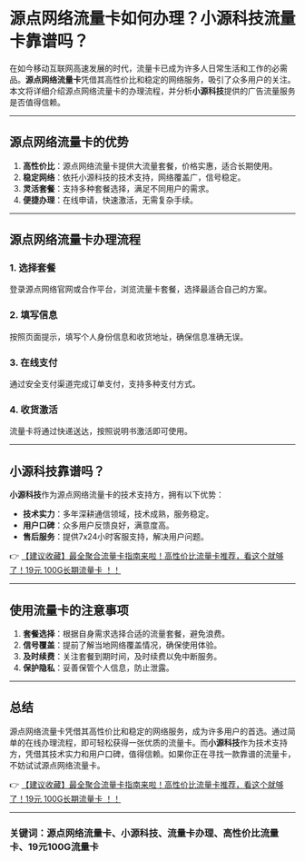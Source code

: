 # 源点网络流量卡如何办理？小源科技流量卡靠谱吗？

在如今移动互联网高速发展的时代，流量卡已成为许多人日常生活和工作的必需品。**源点网络流量卡**凭借其高性价比和稳定的网络服务，吸引了众多用户的关注。本文将详细介绍源点网络流量卡的办理流程，并分析**小源科技**提供的广告流量服务是否值得信赖。

---

## 源点网络流量卡的优势

1. **高性价比**：源点网络流量卡提供大流量套餐，价格实惠，适合长期使用。  
2. **稳定网络**：依托小源科技的技术支持，网络覆盖广，信号稳定。  
3. **灵活套餐**：支持多种套餐选择，满足不同用户的需求。  
4. **便捷办理**：在线申请，快速激活，无需复杂手续。

---

## 源点网络流量卡办理流程

### 1. 选择套餐
登录源点网络官网或合作平台，浏览流量卡套餐，选择最适合自己的方案。

### 2. 填写信息
按照页面提示，填写个人身份信息和收货地址，确保信息准确无误。

### 3. 在线支付
通过安全支付渠道完成订单支付，支持多种支付方式。

### 4. 收货激活
流量卡将通过快递送达，按照说明书激活即可使用。

---

## 小源科技靠谱吗？

**小源科技**作为源点网络流量卡的技术支持方，拥有以下优势：  
- **技术实力**：多年深耕通信领域，技术成熟，服务稳定。  
- **用户口碑**：众多用户反馈良好，满意度高。  
- **售后服务**：提供7x24小时客服支持，解决用户问题。

👉 [【建议收藏】最全聚合流量卡指南来啦！高性价比流量卡推荐，看这个就够了！19元 100G长期流量卡 ！！](https://bit.ly/Liuliangka)

---

## 使用流量卡的注意事项

1. **套餐选择**：根据自身需求选择合适的流量套餐，避免浪费。  
2. **信号覆盖**：提前了解当地网络覆盖情况，确保使用体验。  
3. **及时续费**：关注套餐到期时间，及时续费以免中断服务。  
4. **保护隐私**：妥善保管个人信息，防止泄露。

---

## 总结

源点网络流量卡凭借其高性价比和稳定的网络服务，成为许多用户的首选。通过简单的在线办理流程，即可轻松获得一张优质的流量卡。而**小源科技**作为技术支持方，凭借其技术实力和用户口碑，值得信赖。如果你正在寻找一款靠谱的流量卡，不妨试试源点网络流量卡。

👉 [【建议收藏】最全聚合流量卡指南来啦！高性价比流量卡推荐，看这个就够了！19元 100G长期流量卡 ！！](https://bit.ly/Liuliangka)

---

### 关键词：源点网络流量卡、小源科技、流量卡办理、高性价比流量卡、19元100G流量卡
